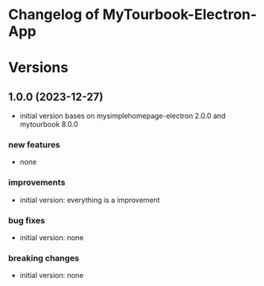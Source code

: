 # Changelog of MyTourbook-Electron-App
 
# Versions

## 1.0.0 (2023-12-27)
- initial version bases on mysimplehomepage-electron 2.0.0 and mytourbook 8.0.0

### new features
- none
 
### improvements
- initial version: everything is a improvement
 
### bug fixes
- initial version: none
 
### breaking changes
- initial version: none
